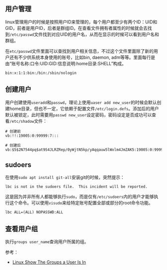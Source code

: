 ## 用户管理

linux管理用户的时候是按照用户ID来管理的，每个用户都至少有两个ID：UID和GID，前者是用户ID，后者是群组ID。在查看文件拥有者属性的时候就会去找到`/etc/passwd`文件找到对应UID的用户名，从而在显示的时候可以看到用户名和群组。

在`etc/passwd`文件里面可以查找到用户相关信息，不过这个文件里面除了新的用户还有不少供系统本身使用的账号，比如bin, daemon, adm等等。里面每行是由“账号名称:口令:UID:GID:信息说明:home目录:SHELL”构成。

```
bin:x:1:1:bin:/bin:/sbin/nologin
```

## 创建用户

用户创建使用`useradd`和`passwd`，理论上使用`uaser add new_user`的时候会默认创建home目录，但也不一定，它依赖于配置文件`/etc/login.defs`。添加后的用户默认被锁定，此时需要用`passwd new_user`设定密码，密码设定是否成功可以查看`/etc/shadow`文件：

```
# 创建前
vb:!!:19005:0:99999:7:::

# 创建后
vb:$5$2N7544pq$at9S4JLRZRep/0yWjtN5kp/yAqqauw5lWxlm4JmZAK5:19005:0:99999:7:::
```

## sudoers

在使用`sudo apt install git-all`安装git的时候，突然提示：

```
lbc is not in the sudoers file.  This incident will be reported.
```

这是因为并非所有人都能够执行`sudo`，而是仅有`/etc/sudoers`内的用户才能够执行这个命令。可以使用`visudo`来给特定账号配置全部或部分的root命令功能。

```
lbc ALL=(ALL) NOPASSWD:ALL
```

## 查看用户组

执行`groups user_name`查询用户所属的组。

参考：

- [Linux Show The Groups a User Is In](https://www.cyberciti.biz/faq/linux-show-groups-for-user/)
